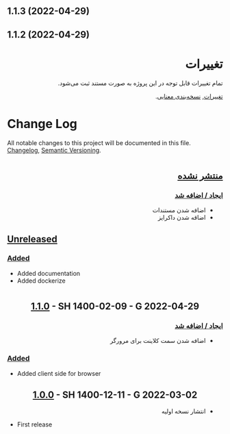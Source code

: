 ## 1.1.3 (2022-04-29)



## 1.1.2 (2022-04-29)



<div dir="rtl" style="text-align: right;">

# تغییرات

تمام تغییرات قابل توجه در این پروژه به صورت مستند ثبت می‌شود.

[تغییرات](https://keepachangelog.com/fa-IR/1.0.0/), [نسخه‌بندی معنایی](https://semver.org/lang/fa/).

</div>

# Change Log

All notable changes to this project will be documented in this file.
[Changelog](https://keepachangelog.com/en/1.0.0/), [Semantic Versioning](https://semver.org/spec/v2.0.0.html).

#

<div dir="rtl" style="text-align: right;">

## [منتشر نشده][unreleased]

### [ایجاد / اضافه شد][#]

- اضافه شدن مستندات
- اضاقه شدن داکرایز

</div>

## [Unreleased]

### [Added][#]

- Added documentation
- Added dockerize

#

<div style="text-align: center;">

## [1.1.0] - SH 1400-02-09 - G 2022-04-29

</div>
<div dir="rtl" style="text-align: right;">

### [ایجاد / اضافه شد][#]

- اضافه شدن سمت کلاینت برای مرورگر

</div>

### [Added][#]

- Added client side for browser

<div style="text-align: center;">

## [1.0.0] - SH 1400-12-11 - G 2022-03-02

</div>
<div dir="rtl" style="text-align: right;">

- انتشار نسخه اولیه

</div>

- First release

#

[unreleased]: https://github.com/md-akhi/SHDateTime-js/compare/1.1.0...HEAD
[1.1.0]: https://github.com/md-akhi/SHDateTime-js/compare/1.0.0...1.1.0
[1.0.0]: https://github.com/md-akhi/SHDateTime-js/releases/tag/1.0.0
[#]: #

<!--

<div style="text-align: center;">

## [x.y.z] - SH 4Y-2M-2D - G 4Y-2M-2D

</div>
<div dir="rtl" style="text-align: right;">

-

</div>

-

#

<div dir="rtl" style="text-align: right;">

### [ایجاد / اضافه شد][#]

-

</div>

### [Added][#]

-

<div dir="rtl" style="text-align: right;">

### [رفع / درست شد][#]

-

</div>

### [Fixed][#]

-

<div dir="rtl" style="text-align: right;">

### [تغییر کرد][#]

-

</div>

### [Changed][#]

-

<div dir="rtl" style="text-align: right;">

### [منسوخ شد][#]

-

</div>

### [Deprecated][#]

-

<div dir="rtl" style="text-align: right;">

### [حذف شد][#]

-

</div>

### [Removed][#]

-

<div dir="rtl" style="text-align: right;">

### [امنیتی][#]

-

</div>

### [Security][#]

-
